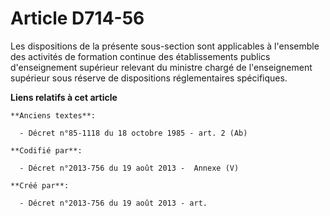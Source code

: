 # Article D714-56

Les dispositions de la présente sous-section sont applicables à l'ensemble des activités de formation continue des
établissements publics d'enseignement supérieur relevant du ministre chargé de l'enseignement supérieur sous réserve de
dispositions réglementaires spécifiques.

**Liens relatifs à cet article**

	**Anciens textes**:

	  - Décret n°85-1118 du 18 octobre 1985 - art. 2 (Ab)

	**Codifié par**:

	  - Décret n°2013-756 du 19 août 2013 -  Annexe (V)

	**Créé par**:

	  - Décret n°2013-756 du 19 août 2013 - art.
